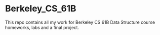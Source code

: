 # Berkeley_CS_61B
This repo contains all my work for Berkeley CS 61B Data Structure course homeworks, labs and a final project.
